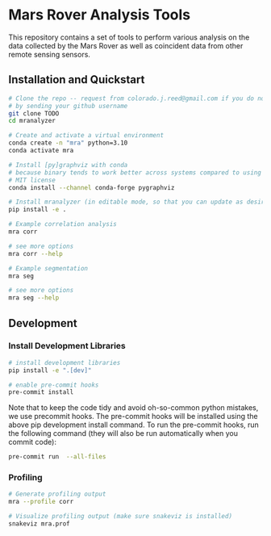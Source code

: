 # Mars Rover Analysis Tools
This repository contains a set of tools to perform various analysis on the data collected by the Mars Rover as well as coincident data from other remote sensing sensors.


## Installation and Quickstart

```bash
# Clone the repo -- request from colorado.j.reed@gmail.com if you do not have permission
# by sending your github username
git clone TODO
cd mranalyzer

# Create and activate a virtual environment
conda create -n "mra" python=3.10
conda activate mra

# Install [py]graphviz with conda
# because binary tends to work better across systems compared to using pip
# MIT license
conda install --channel conda-forge pygraphviz

# Install mranalyzer (in editable mode, so that you can update as desired)
pip install -e .

# Example correlation analysis
mra corr

# see more options
mra corr --help

# Example segmentation
mra seg

# see more options
mra seg --help
```


## Development

### Install Development Libraries
```bash
# install development libraries
pip install -e ".[dev]"

# enable pre-commit hooks
pre-commit install
```

Note that to keep the code tidy and avoid oh-so-common python mistakes, we use precommit hooks. The pre-commit hooks will be installed using the above pip development install command. To run the pre-commit hooks, run the following command (they will also be run automatically when you commit code):
```bash
pre-commit run  --all-files
```

### Profiling
```bash
# Generate profiling output
mra --profile corr

# Visualize profiling output (make sure snakeviz is installed)
snakeviz mra.prof
```